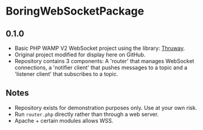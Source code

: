 # BoringWebSocketPackage
## 0.1.0

* Basic PHP WAMP V2 WebSocket project using the library: [Thruway](https://github.com/voryx/Thruway).
* Original project modified for display here on GitHub.
* Repository contains 3 components: A 'router' that manages WebSocket connections, a 'notifier client' that pushes messages to a topic and a 'listener client' that subscribes to a topic.

## Notes

* Repository exists for demonstration purposes only. Use at your own risk.
* Run `router.php` directly rather than through a web server.
* Apache + certain modules allows WSS.